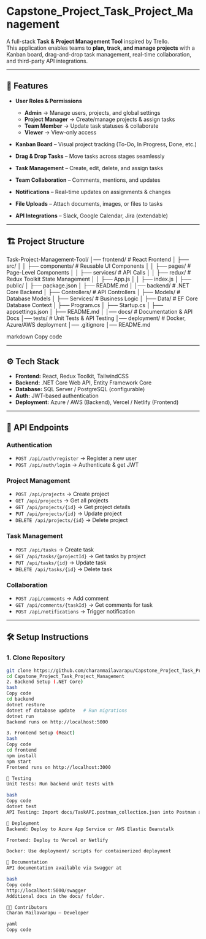 # Capstone_Project_Task_Project_Management

A full-stack **Task & Project Management Tool** inspired by Trello.  
This application enables teams to **plan, track, and manage projects** with a Kanban board, drag-and-drop task management, real-time collaboration, and third-party API integrations.

---

## 🚀 Features

- **User Roles & Permissions**
  - **Admin** → Manage users, projects, and global settings  
  - **Project Manager** → Create/manage projects & assign tasks  
  - **Team Member** → Update task statuses & collaborate  
  - **Viewer** → View-only access  

- **Kanban Board** – Visual project tracking (To-Do, In Progress, Done, etc.)  
- **Drag & Drop Tasks** – Move tasks across stages seamlessly  
- **Task Management** – Create, edit, delete, and assign tasks  
- **Team Collaboration** – Comments, mentions, and updates  
- **Notifications** – Real-time updates on assignments & changes  
- **File Uploads** – Attach documents, images, or files to tasks  
- **API Integrations** – Slack, Google Calendar, Jira (extendable)  

---

## 🏗️ Project Structure

Task-Project-Management-Tool/
│── frontend/ # React Frontend
│ ├── src/
│ │ ├── components/ # Reusable UI Components
│ │ ├── pages/ # Page-Level Components
│ │ ├── services/ # API Calls
│ │ ├── redux/ # Redux Toolkit State Management
│ │ ├── App.js
│ │ ├── index.js
│ ├── public/
│ ├── package.json
│ ├── README.md
│
│── backend/ # .NET Core Backend
│ ├── Controllers/ # API Controllers
│ ├── Models/ # Database Models
│ ├── Services/ # Business Logic
│ ├── Data/ # EF Core Database Context
│ ├── Program.cs
│ ├── Startup.cs
│ ├── appsettings.json
│ ├── README.md
│
│── docs/ # Documentation & API Docs
│── tests/ # Unit Tests & API Testing
│── deployment/ # Docker, Azure/AWS deployment
│── .gitignore
│── README.md

markdown
Copy code

---

## ⚙️ Tech Stack

- **Frontend:** React, Redux Toolkit, TailwindCSS  
- **Backend:** .NET Core Web API, Entity Framework Core  
- **Database:** SQL Server / PostgreSQL (configurable)  
- **Auth:** JWT-based authentication  
- **Deployment:** Azure / AWS (Backend), Vercel / Netlify (Frontend)  

---

## 🔑 API Endpoints

### Authentication  
- `POST /api/auth/register` → Register a new user  
- `POST /api/auth/login` → Authenticate & get JWT  

### Project Management  
- `POST /api/projects` → Create project  
- `GET /api/projects` → Get all projects  
- `GET /api/projects/{id}` → Get project details  
- `PUT /api/projects/{id}` → Update project  
- `DELETE /api/projects/{id}` → Delete project  

### Task Management  
- `POST /api/tasks` → Create task  
- `GET /api/tasks/{projectId}` → Get tasks by project  
- `PUT /api/tasks/{id}` → Update task  
- `DELETE /api/tasks/{id}` → Delete task  

### Collaboration  
- `POST /api/comments` → Add comment  
- `GET /api/comments/{taskId}` → Get comments for task  
- `POST /api/notifications` → Trigger notification  

---

## 🛠️ Setup Instructions

### 1. Clone Repository
```bash
git clone https://github.com/charanmailavarapu/Capstone_Project_Task_Project_Management.git
cd Capstone_Project_Task_Project_Management
2. Backend Setup (.NET Core)
bash
Copy code
cd backend
dotnet restore
dotnet ef database update   # Run migrations
dotnet run
Backend runs on http://localhost:5000

3. Frontend Setup (React)
bash
Copy code
cd frontend
npm install
npm start
Frontend runs on http://localhost:3000

🧪 Testing
Unit Tests: Run backend unit tests with

bash
Copy code
dotnet test
API Testing: Import docs/TaskAPI.postman_collection.json into Postman and test all endpoints.

🚀 Deployment
Backend: Deploy to Azure App Service or AWS Elastic Beanstalk

Frontend: Deploy to Vercel or Netlify

Docker: Use deployment/ scripts for containerized deployment

📖 Documentation
API documentation available via Swagger at

bash
Copy code
http://localhost:5000/swagger
Additional docs in the docs/ folder.

👨‍💻 Contributors
Charan Mailavarapu – Developer

yaml
Copy code
